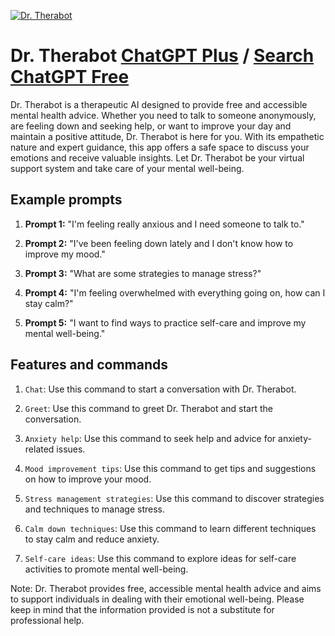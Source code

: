 
[![Dr. Therabot](https://files.oaiusercontent.com/file-5RNQAaPV3yVYfBxiIOebXqFn?se=2123-10-16T03%3A14%3A27Z&sp=r&sv=2021-08-06&sr=b&rscc=max-age%3D31536000%2C%20immutable&rscd=attachment%3B%20filename%3D9ad1db6a-599f-41e8-8b45-6cbdbb805fe6.png&sig=5/Ms51JyCZmm84XGcvJM0bf%2Bv/OAgWiUeeG332LkC88%3D)](https://chat.openai.com/g/g-kU4MMKrkP-dr-therabot)

# Dr. Therabot [ChatGPT Plus](https://chat.openai.com/g/g-kU4MMKrkP-dr-therabot) / [Search ChatGPT Free](https://gptcall.net/index.html#/?search=Dr.%20Therabot)

Dr. Therabot is a therapeutic AI designed to provide free and accessible mental health advice. Whether you need to talk to someone anonymously, are feeling down and seeking help, or want to improve your day and maintain a positive attitude, Dr. Therabot is here for you. With its empathetic nature and expert guidance, this app offers a safe space to discuss your emotions and receive valuable insights. Let Dr. Therabot be your virtual support system and take care of your mental well-being.

## Example prompts

1. **Prompt 1:** "I'm feeling really anxious and I need someone to talk to."

2. **Prompt 2:** "I've been feeling down lately and I don't know how to improve my mood."

3. **Prompt 3:** "What are some strategies to manage stress?"

4. **Prompt 4:** "I'm feeling overwhelmed with everything going on, how can I stay calm?"

5. **Prompt 5:** "I want to find ways to practice self-care and improve my mental well-being."

## Features and commands

1. `Chat`: Use this command to start a conversation with Dr. Therabot.

2. `Greet`: Use this command to greet Dr. Therabot and start the conversation.

3. `Anxiety help`: Use this command to seek help and advice for anxiety-related issues.

4. `Mood improvement tips`: Use this command to get tips and suggestions on how to improve your mood.

5. `Stress management strategies`: Use this command to discover strategies and techniques to manage stress.

6. `Calm down techniques`: Use this command to learn different techniques to stay calm and reduce anxiety.

7. `Self-care ideas`: Use this command to explore ideas for self-care activities to promote mental well-being.

Note: Dr. Therabot provides free, accessible mental health advice and aims to support individuals in dealing with their emotional well-being. Please keep in mind that the information provided is not a substitute for professional help.


